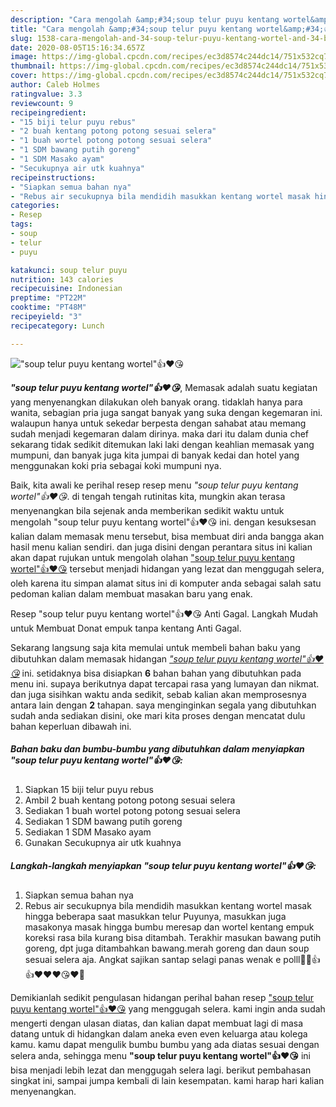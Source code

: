 ```yaml
---
description: "Cara mengolah &amp;#34;soup telur puyu kentang wortel&amp;#34;👍❤️😘, Bikin Ngiler"
title: "Cara mengolah &amp;#34;soup telur puyu kentang wortel&amp;#34;👍❤️😘, Bikin Ngiler"
slug: 1538-cara-mengolah-and-34-soup-telur-puyu-kentang-wortel-and-34-bikin-ngiler
date: 2020-08-05T15:16:34.657Z
image: https://img-global.cpcdn.com/recipes/ec3d8574c244dc14/751x532cq70/soup-telur-puyu-kentang-wortel👍❤️😘-foto-resep-utama.jpg
thumbnail: https://img-global.cpcdn.com/recipes/ec3d8574c244dc14/751x532cq70/soup-telur-puyu-kentang-wortel👍❤️😘-foto-resep-utama.jpg
cover: https://img-global.cpcdn.com/recipes/ec3d8574c244dc14/751x532cq70/soup-telur-puyu-kentang-wortel👍❤️😘-foto-resep-utama.jpg
author: Caleb Holmes
ratingvalue: 3.3
reviewcount: 9
recipeingredient:
- "15 biji telur puyu rebus"
- "2 buah kentang potong potong sesuai selera"
- "1 buah wortel potong potong sesuai selera"
- "1 SDM bawang putih goreng"
- "1 SDM Masako ayam"
- "Secukupnya air utk kuahnya"
recipeinstructions:
- "Siapkan semua bahan nya"
- "Rebus air secukupnya bila mendidih masukkan kentang wortel masak hingga beberapa saat masukkan telur Puyunya, masukkan juga masakonya masak hingga bumbu meresap dan wortel kentang empuk koreksi rasa bila kurang bisa ditambah. Terakhir masukan bawang putih goreng, dpt juga ditambahkan bawang.merah goreng dan daun soup sesuai selera aja. Angkat sajikan santap selagi panas wenak e polll🤭🤭👍👍❤️❤️❤️😘❤️🙏"
categories:
- Resep
tags:
- soup
- telur
- puyu

katakunci: soup telur puyu 
nutrition: 143 calories
recipecuisine: Indonesian
preptime: "PT22M"
cooktime: "PT48M"
recipeyield: "3"
recipecategory: Lunch

---
```



![&#34;soup telur puyu kentang wortel&#34;👍❤️😘](https://img-global.cpcdn.com/recipes/ec3d8574c244dc14/751x532cq70/soup-telur-puyu-kentang-wortel👍❤️😘-foto-resep-utama.jpg)

<b><i>&#34;soup telur puyu kentang wortel&#34;👍❤️😘</i></b>, Memasak adalah suatu kegiatan yang menyenangkan dilakukan oleh banyak orang. tidaklah hanya para wanita, sebagian pria juga sangat banyak yang suka dengan kegemaran ini. walaupun hanya untuk sekedar berpesta dengan sahabat atau memang sudah menjadi kegemaran dalam dirinya. maka dari itu dalam dunia chef sekarang tidak sedikit ditemukan laki laki dengan keahlian memasak yang mumpuni, dan banyak juga kita jumpai di banyak kedai dan hotel yang menggunakan koki pria sebagai koki mumpuni nya.

Baik, kita awali ke perihal resep resep menu <i>&#34;soup telur puyu kentang wortel&#34;👍❤️😘</i>. di tengah tengah rutinitas kita, mungkin akan terasa menyenangkan bila sejenak anda memberikan sedikit waktu untuk mengolah &#34;soup telur puyu kentang wortel&#34;👍❤️😘 ini. dengan kesuksesan kalian dalam memasak menu tersebut, bisa membuat diri anda bangga akan hasil menu kalian sendiri. dan juga disini dengan perantara situs ini kalian akan dapat rujukan untuk mengolah olahan <u>&#34;soup telur puyu kentang wortel&#34;👍❤️😘</u> tersebut menjadi hidangan yang lezat dan menggugah selera, oleh karena itu simpan alamat situs ini di komputer anda sebagai salah satu pedoman kalian dalam membuat masakan baru yang enak.

Resep &#34;soup telur puyu kentang wortel&#34;👍❤️😘 Anti Gagal. Langkah Mudah untuk Membuat Donat empuk tanpa kentang Anti Gagal.


Sekarang langsung saja kita memulai untuk membeli bahan baku yang dibutuhkan dalam memasak hidangan <u><i>&#34;soup telur puyu kentang wortel&#34;👍❤️😘</i></u> ini. setidaknya bisa disiapkan <b>6</b> bahan bahan yang dibutuhkan pada menu ini. supaya berikutnya dapat tercapai rasa yang lumayan dan nikmat. dan juga sisihkan waktu anda sedikit, sebab kalian akan memprosesnya antara lain dengan <b>2</b> tahapan. saya menginginkan segala yang dibutuhkan sudah anda sediakan disini, oke mari kita proses dengan mencatat dulu bahan keperluan dibawah ini.

<!--inarticleads1-->

##### Bahan baku dan bumbu-bumbu yang dibutuhkan dalam menyiapkan &#34;soup telur puyu kentang wortel&#34;👍❤️😘:

1. Siapkan 15 biji telur puyu rebus
1. Ambil 2 buah kentang potong potong sesuai selera
1. Sediakan 1 buah wortel potong potong sesuai selera
1. Sediakan 1 SDM bawang putih goreng
1. Sediakan 1 SDM Masako ayam
1. Gunakan Secukupnya air utk kuahnya




<!--inarticleads2-->

##### Langkah-langkah menyiapkan &#34;soup telur puyu kentang wortel&#34;👍❤️😘:

1. Siapkan semua bahan nya
1. Rebus air secukupnya bila mendidih masukkan kentang wortel masak hingga beberapa saat masukkan telur Puyunya, masukkan juga masakonya masak hingga bumbu meresap dan wortel kentang empuk koreksi rasa bila kurang bisa ditambah. Terakhir masukan bawang putih goreng, dpt juga ditambahkan bawang.merah goreng dan daun soup sesuai selera aja. Angkat sajikan santap selagi panas wenak e polll🤭🤭👍👍❤️❤️❤️😘❤️🙏




Demikianlah sedikit pengulasan hidangan perihal bahan resep <u>&#34;soup telur puyu kentang wortel&#34;👍❤️😘</u> yang menggugah selera. kami ingin anda sudah mengerti dengan ulasan diatas, dan kalian dapat membuat lagi di masa datang untuk di hidangkan dalam aneka even even keluarga atau kolega kamu. kamu dapat mengulik bumbu bumbu yang ada diatas sesuai dengan selera anda, sehingga menu <b>&#34;soup telur puyu kentang wortel&#34;👍❤️😘</b> ini bisa menjadi lebih lezat dan menggugah selera lagi. berikut pembahasan singkat ini, sampai jumpa kembali di lain kesempatan. kami harap hari kalian menyenangkan.
